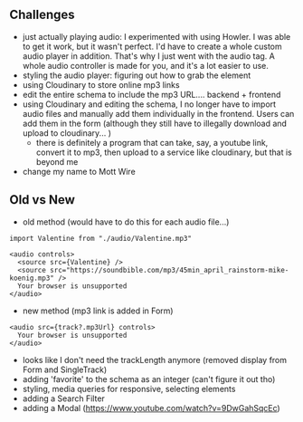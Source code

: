 ## Challenges
- just actually playing audio: I experimented with using Howler. I was able to get it work, but it wasn't perfect. I'd have to create a whole custom audio player in addition. That's why I just went with the audio tag. A whole audio controller is made for you, and it's a lot easier to use. 
- styling the audio player: figuring out how to grab the element
- using Cloudinary to store online mp3 links
- edit the entire schema to include the mp3 URL.... backend + frontend
- using Cloudinary and editing the schema, I no longer have to import audio files and manually add them individually in the frontend. Users can add them in the form (although they still have to illegally download and upload to cloudinary... )
  - there is definitely a program that can take, say, a youtube link, convert it to mp3, then upload to a service like cloudinary, but that is beyond me
- change my name to Mott Wire

## Old vs New
- old method (would have to do this for each audio file...)

```
import Valentine from "./audio/Valentine.mp3"

<audio controls>
  <source src={Valentine} />
  <source src="https://soundbible.com/mp3/45min_april_rainstorm-mike-koenig.mp3" />
  Your browser is unsupported
</audio>
```

- new method (mp3 link is added in Form)
```
<audio src={track?.mp3Url} controls>
  Your browser is unsupported
</audio>
```

- looks like I don't need the trackLength anymore (removed display from Form and SingleTrack)
- adding 'favorite' to the schema as an integer (can't figure it out tho)
- styling, media queries for responsive, selecting elements
- adding a Search Filter
- adding a Modal (https://www.youtube.com/watch?v=9DwGahSqcEc)